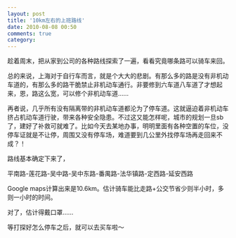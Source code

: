 ```yaml
---
layout: post
title: '10km左右的上班路线'
date: 2010-08-08 00:50
comments: true
category: 
---
```

    

趁着周末，把从家到公司的各种路线探索了一遍，看看究竟哪条路可以骑车来回。

总的来说，上海对于自行车而言，就是个大大的悲剧。有那么多的路是没有非机动车道的，有那么多的路干脆禁止非机动车通行。非要修到六车道八车道了才想起来，恩，路这么宽，可以修个非机动车道……

再者说，几乎所有没有隔离带的非机动车道都沦为了停车道。这就逼迫着非机动车挤占机动车道行驶，带来各种安全隐患。不过这又能怎样呢，城市的规划一旦sb了，建好了补救可就难了。比如今天去某地办事，明明里面有各种空置的车位，没停车证就是不让停，周围又没有停车场，难道要到几公里外找停车场再走回来不成？！

路线基本确定下来了，

平南路-莲花路-吴中路-吴中东路-番禺路-法华镇路-定西路-延安西路

Google maps计算出来是10.6km。估计骑车能比走路+公交节省少则半小时，多则一小时的时间。

对了，估计得戴口罩……

等打探好怎么停车之后，就可以去买车啦～
